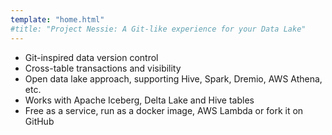 ```yaml
---
template: "home.html"
#title: "Project Nessie: A Git-like experience for your Data Lake"
---
```



* Git-inspired data version control
* Cross-table transactions and visibility
* Open data lake approach, supporting Hive, Spark, Dremio, AWS Athena, etc.
* Works with Apache Iceberg, Delta Lake and Hive tables
* Free as a service, run as a docker image, AWS Lambda or fork it on GitHub
  